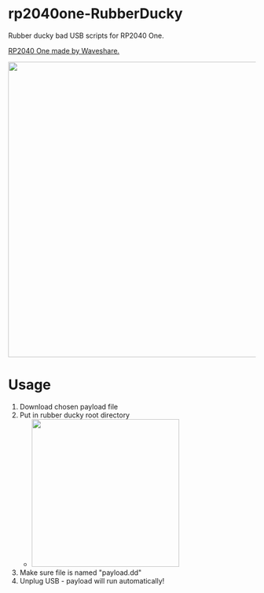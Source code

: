# rp2040one-RubberDucky
Rubber ducky bad USB scripts for RP2040 One.

[RP2040 One made by Waveshare.](https://www.waveshare.com/wiki/RP2040-One#Documents)

<img src="https://www.waveshare.com/w/upload/6/63/RP2040-One_Spec001.jpg" width="600" />


# Usage
1. Download chosen payload file
2. Put in rubber ducky root directory
   - <img src="/img/root-directory" width="300" />
3. Make sure file is named "payload.dd"
4. Unplug USB - payload will run automatically!
